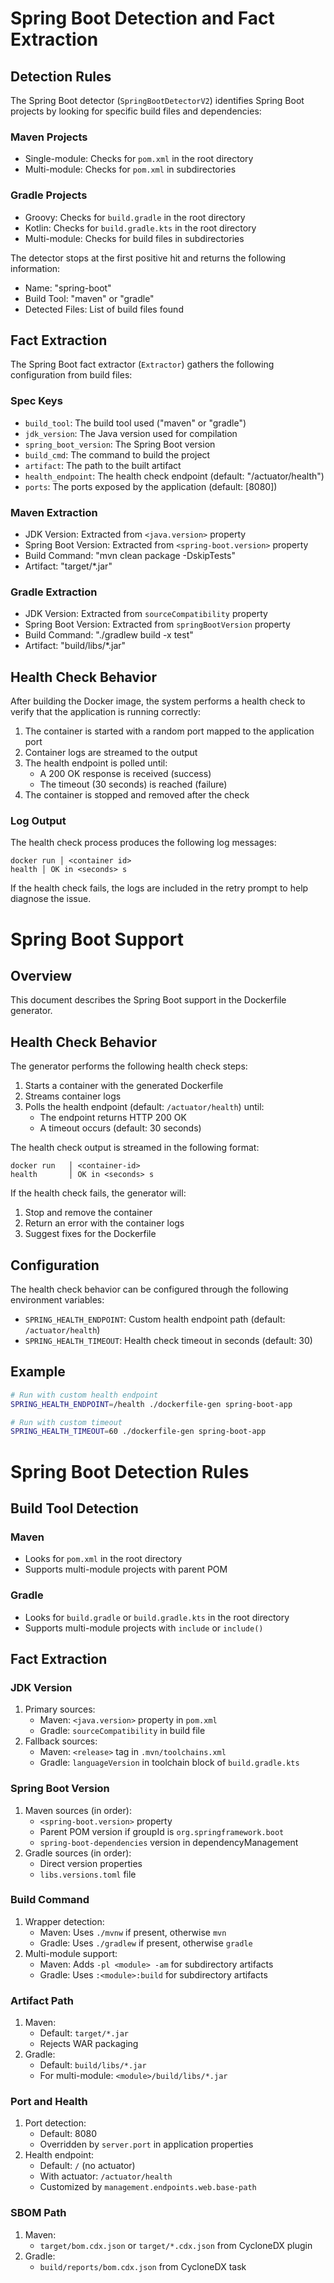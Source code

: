 # Spring Boot Detection and Fact Extraction

## Detection Rules

The Spring Boot detector (`SpringBootDetectorV2`) identifies Spring Boot projects by looking for specific build files and dependencies:

### Maven Projects
- Single-module: Checks for `pom.xml` in the root directory
- Multi-module: Checks for `pom.xml` in subdirectories

### Gradle Projects
- Groovy: Checks for `build.gradle` in the root directory
- Kotlin: Checks for `build.gradle.kts` in the root directory
- Multi-module: Checks for build files in subdirectories

The detector stops at the first positive hit and returns the following information:
- Name: "spring-boot"
- Build Tool: "maven" or "gradle"
- Detected Files: List of build files found

## Fact Extraction

The Spring Boot fact extractor (`Extractor`) gathers the following configuration from build files:

### Spec Keys
- `build_tool`: The build tool used ("maven" or "gradle")
- `jdk_version`: The Java version used for compilation
- `spring_boot_version`: The Spring Boot version
- `build_cmd`: The command to build the project
- `artifact`: The path to the built artifact
- `health_endpoint`: The health check endpoint (default: "/actuator/health")
- `ports`: The ports exposed by the application (default: [8080])

### Maven Extraction
- JDK Version: Extracted from `<java.version>` property
- Spring Boot Version: Extracted from `<spring-boot.version>` property
- Build Command: "mvn clean package -DskipTests"
- Artifact: "target/*.jar"

### Gradle Extraction
- JDK Version: Extracted from `sourceCompatibility` property
- Spring Boot Version: Extracted from `springBootVersion` property
- Build Command: "./gradlew build -x test"
- Artifact: "build/libs/*.jar"

## Health Check Behavior

After building the Docker image, the system performs a health check to verify that the application is running correctly:

1. The container is started with a random port mapped to the application port
2. Container logs are streamed to the output
3. The health endpoint is polled until:
   - A 200 OK response is received (success)
   - The timeout (30 seconds) is reached (failure)
4. The container is stopped and removed after the check

### Log Output
The health check process produces the following log messages:
```
docker run │ <container id>
health │ OK in <seconds> s
```

If the health check fails, the logs are included in the retry prompt to help diagnose the issue. 

# Spring Boot Support

## Overview
This document describes the Spring Boot support in the Dockerfile generator.

## Health Check Behavior
The generator performs the following health check steps:

1. Starts a container with the generated Dockerfile
2. Streams container logs
3. Polls the health endpoint (default: `/actuator/health`) until:
   - The endpoint returns HTTP 200 OK
   - A timeout occurs (default: 30 seconds)

The health check output is streamed in the following format:
```
docker run   │ <container-id>
health       │ OK in <seconds> s
```

If the health check fails, the generator will:
1. Stop and remove the container
2. Return an error with the container logs
3. Suggest fixes for the Dockerfile

## Configuration
The health check behavior can be configured through the following environment variables:
- `SPRING_HEALTH_ENDPOINT`: Custom health endpoint path (default: `/actuator/health`)
- `SPRING_HEALTH_TIMEOUT`: Health check timeout in seconds (default: 30)

## Example
```bash
# Run with custom health endpoint
SPRING_HEALTH_ENDPOINT=/health ./dockerfile-gen spring-boot-app

# Run with custom timeout
SPRING_HEALTH_TIMEOUT=60 ./dockerfile-gen spring-boot-app
```

# Spring Boot Detection Rules

## Build Tool Detection

### Maven
- Looks for `pom.xml` in the root directory
- Supports multi-module projects with parent POM

### Gradle
- Looks for `build.gradle` or `build.gradle.kts` in the root directory
- Supports multi-module projects with `include` or `include()`

## Fact Extraction

### JDK Version
1. Primary sources:
   - Maven: `<java.version>` property in `pom.xml`
   - Gradle: `sourceCompatibility` in build file
2. Fallback sources:
   - Maven: `<release>` tag in `.mvn/toolchains.xml`
   - Gradle: `languageVersion` in toolchain block of `build.gradle.kts`

### Spring Boot Version
1. Maven sources (in order):
   - `<spring-boot.version>` property
   - Parent POM version if groupId is `org.springframework.boot`
   - `spring-boot-dependencies` version in dependencyManagement
2. Gradle sources (in order):
   - Direct version properties
   - `libs.versions.toml` file

### Build Command
1. Wrapper detection:
   - Maven: Uses `./mvnw` if present, otherwise `mvn`
   - Gradle: Uses `./gradlew` if present, otherwise `gradle`
2. Multi-module support:
   - Maven: Adds `-pl <module> -am` for subdirectory artifacts
   - Gradle: Uses `:<module>:build` for subdirectory artifacts

### Artifact Path
1. Maven:
   - Default: `target/*.jar`
   - Rejects WAR packaging
2. Gradle:
   - Default: `build/libs/*.jar`
   - For multi-module: `<module>/build/libs/*.jar`

### Port and Health
1. Port detection:
   - Default: 8080
   - Overridden by `server.port` in application properties
2. Health endpoint:
   - Default: `/` (no actuator)
   - With actuator: `/actuator/health`
   - Customized by `management.endpoints.web.base-path`

### SBOM Path
1. Maven:
   - `target/bom.cdx.json` or `target/*.cdx.json` from CycloneDX plugin
2. Gradle:
   - `build/reports/bom.cdx.json` from CycloneDX task 